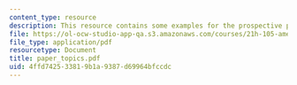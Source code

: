 ```yaml
---
content_type: resource
description: This resource contains some examples for the prospective paper topics.
file: https://ol-ocw-studio-app-qa.s3.amazonaws.com/courses/21h-105-american-classics-spring-2006/4ffd742533819b1a9387d69964bfccdc_paper_topics.pdf
file_type: application/pdf
resourcetype: Document
title: paper_topics.pdf
uid: 4ffd7425-3381-9b1a-9387-d69964bfccdc
---
```

